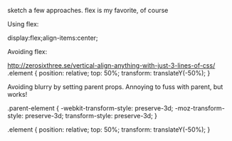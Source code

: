 sketch a few approaches.  flex is my favorite, of course


Using flex:

display:flex;align-items:center;



Avoiding flex:

http://zerosixthree.se/vertical-align-anything-with-just-3-lines-of-css/
.element {
  position: relative;
  top: 50%;
  transform: translateY(-50%);
}



Avoiding blurry by setting parent props.  Annoying to fuss with parent, but works!

.parent-element {
  -webkit-transform-style: preserve-3d;
  -moz-transform-style: preserve-3d;
  transform-style: preserve-3d;
}

.element {
  position: relative;
  top: 50%;
  transform: translateY(-50%);
}



